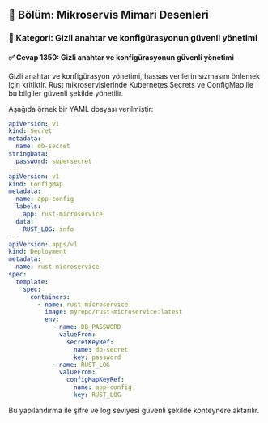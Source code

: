 ## 📘 Bölüm: Mikroservis Mimari Desenleri  
### 🔹 Kategori: Gizli anahtar ve konfigürasyonun güvenli yönetimi  
#### ✅ Cevap 1350: Gizli anahtar ve konfigürasyonun güvenli yönetimi

Gizli anahtar ve konfigürasyon yönetimi, hassas verilerin sızmasını önlemek için kritiktir. Rust mikroservislerinde Kubernetes Secrets ve ConfigMap ile bu bilgiler güvenli şekilde yönetilir.

Aşağıda örnek bir YAML dosyası verilmiştir:

```yaml
apiVersion: v1
kind: Secret
metadata:
  name: db-secret
stringData:
  password: supersecret
---
apiVersion: v1
kind: ConfigMap
metadata:
  name: app-config
  labels:
    app: rust-microservice
  data:
    RUST_LOG: info
---
apiVersion: apps/v1
kind: Deployment
metadata:
  name: rust-microservice
spec:
  template:
    spec:
      containers:
        - name: rust-microservice
          image: myrepo/rust-microservice:latest
          env:
            - name: DB_PASSWORD
              valueFrom:
                secretKeyRef:
                  name: db-secret
                  key: password
            - name: RUST_LOG
              valueFrom:
                configMapKeyRef:
                  name: app-config
                  key: RUST_LOG
```
Bu yapılandırma ile şifre ve log seviyesi güvenli şekilde konteynere aktarılır.
